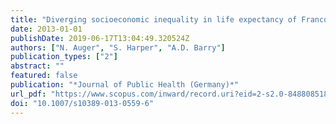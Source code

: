 ```yaml
---
title: "Diverging socioeconomic inequality in life expectancy of Francophones and Anglophones in Montréal, Québec: Tobacco to blame?"
date: 2013-01-01
publishDate: 2019-06-17T13:04:49.320524Z
authors: ["N. Auger", "S. Harper", "A.D. Barry"]
publication_types: ["2"]
abstract: ""
featured: false
publication: "*Journal of Public Health (Germany)*"
url_pdf: "https://www.scopus.com/inward/record.uri?eid=2-s2.0-84880851858&doi=10.1007%2fs10389-013-0559-6&partnerID=40&md5=48b47b30d464ff57afb43cf65007a2cc"
doi: "10.1007/s10389-013-0559-6"
---
```



